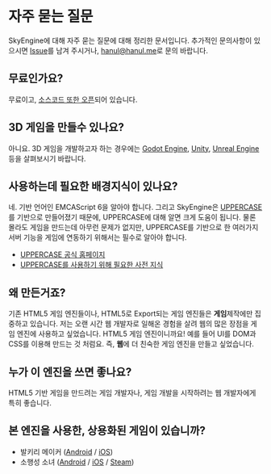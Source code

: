 # 자주 묻는 질문
SkyEngine에 대해 자주 묻는 질문에 대해 정리한 문서입니다. 추가적인 문의사항이 있으시면 [Issue](https://github.com/Hanul/SkyEngine/issues)를 남겨 주시거나, [hanul@hanul.me](mailto:hanul@hanul.me)로 문의 바랍니다.

## 무료인가요?
무료이고, [소스코드 또한 오픈](https://github.com/Hanul/SkyEngine)되어 있습니다.

## 3D 게임을 만들수 있나요?
아니요. 3D 게임을 개발하고자 하는 경우에는 [Godot Engine](https://godotengine.org/), [Unity](https://unity3d.com), [Unreal Engine](https://www.unrealengine.com) 등을 살펴보시기 바랍니다.

## 사용하는데 필요한 배경지식이 있나요?
네. 기반 언어인 EMCAScript 6을 알아야 합니다. 그리고 SkyEngine은 [UPPERCASE](http://uppercase.io)를 기반으로 만들어졌기 때문에, UPPERCASE에 대해 알면 크게 도움이 됩니다. 물론 몰라도 게임을 만드는데 아무런 문제가 없지만, UPPERCASE를 기반으로 한 여러가지 서버 기능을 게임에 연동하기 위해서는 필수로 알아야 합니다.

* [UPPERCASE 공식 홈페이지](http://uppercase.io)
* [UPPERCASE를 사용하기 위해 필요한 사전 지식](https://github.com/Hanul/UPPERCASE/blob/master/DOC/GUIDE.md#필요한-사전-지식)

## 왜 만든거죠?
기존 HTML5 게임 엔진들이나, HTML5로 Export되는 게임 엔진들은 **게임**제작에만 집중하고 있습니다. 저는 오랜 시간 웹 개발자로 일해온 경험을 살려 웹의 많은 장점을 게임 엔진에 사용하고 싶었습니다. HTML5 게임 엔진이니까요! 예를 들어 UI를 DOM과 CSS를 이용해 만드는 것 처럼요. 즉, **웹**에 더 친숙한 게임 엔진을 만들고 싶었습니다.

## 누가 이 엔진을 쓰면 좋나요?
HTML5 기반 게임을 만드려는 게임 개발자나, 게임 개발을 시작하려는 웹 개발자에게 특히 좋습니다.

## 본 엔진을 사용한, 상용화된 게임이 있습니까?
- 발키리 메이커 ([Android](https://play.google.com/store/apps/details?id=com.btncafe.ValkyrieMaker) / [iOS](https://itunes.apple.com/us/app/valkyrie-maker/id1311252728))
- 소행성 소녀 ([Android](https://play.google.com/store/apps/details?id=com.btncafe.AsteroidGirl) / [iOS](https://itunes.apple.com/us/app/asteroid-girl/id1278123826) / [Steam](https://store.steampowered.com/app/747280/Asteroid_Girl/))